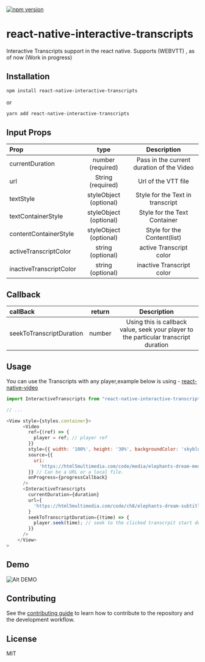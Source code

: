 [![npm version](https://badge.fury.io/js/react-native-interactive-transcripts.svg)](https://badge.fury.io/js/react-native-interactive-transcripts)

# react-native-interactive-transcripts

Interactive Transcripts support in the react native.
Supports (WEBVTT) , as of now
(Work in progress)

## Installation

```sh
npm install react-native-interactive-transcripts
```

or

```sh
yarn add react-native-interactive-transcripts
```

## Input Props

| Prop                    |          type          |                Description                |
| :---------------------- | :--------------------: | :---------------------------------------: |
| currentDuration         |   number (required)    | Pass in the current duration of the Video |
| url                     |   String (required)    |            Url of the VTT file            |
| textStyle               | styleObject (optional) |     Style for the Text in transcript      |
| textContainerStyle      | styleObject (optional) |       Style for the Text Container        |
| contentContainerStyle   | styleObject (optional) |        Style for the Content(list)        |
| activeTranscriptColor   |   string (optional)    |          active Transcript color          |
| inactiveTranscriptColor |   string (optional)    |         inactive Transcript color         |

## Callback

| callBack                 | return |                                     Description                                      |
| :----------------------- | :----: | :----------------------------------------------------------------------------------: |
| seekToTranscriptDuration | number | Using this is callback value, seek your player to the particular transcript duration |

## Usage

You can use the Transcripts with any player,example below is using - [react-native-video](https://github.com/react-native-community/react-native-video)

```js
import InteractiveTranscripts from "react-native-interactive-transcripts";

// ...

<View style={styles.container}>
      <Video
        ref={(ref) => {
          player = ref; // player ref
        }}
        style={{ width: '100%', height: '30%', backgroundColor: 'skyblue' }}
        source={{
          uri:
            'https://html5multimedia.com/code/media/elephants-dream-medium.mp4',
        }} // Can be a URL or a local file.
        onProgress={progressCallback}
      />
      <InteractiveTranscripts
        currentDuration={duration}
        url={
          'https://html5multimedia.com/code/ch8/elephants-dream-subtitles-en.vtt'
        }
        seekToTranscriptDuration={(time) => {
          player.seek(time); // seek to the clicked transcrpit start duration .
        }}
      />
    </View>
>

```

## Demo

![Alt DEMO](https://github.com/tejachundru/react-native-interactive-transcripts/blob/media/example/transcript.gif?raw=true)

## Contributing

See the [contributing guide](CONTRIBUTING.md) to learn how to contribute to the repository and the development workflow.

## License

MIT
